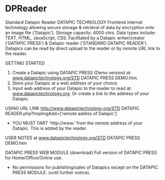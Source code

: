 # DPReader
Standard Datapic Reader
DATAPIC TECHNOLOGY
Frontend internet technology allowing secure storage & retrieval of data by encryption onto an image file ('Datapic'). 
Storage capacity: 4000 chrs.  Data types include: TEXT, HTML, JavaScript, CSS.
Facilitated by a Datapic writer/creator ('DATAPIC PRESS') & Datapic reader ('STANDARD DATAPIC READER').
Datapics can be read by direct upload to the reader or by remote URL link to the reader.

GETTING STARTED
1. Create a Datapic using DATAPIC PRESS (Demo version) at: www.datapictechnology.org/STD DATAPIC PRESS DEMO.htm.
2. Store your Datapic at a web address of your choice.
3. Input web address of your Datapic to the reader to read at: www.datapictechnology.org.
Or create a link to the address of your Datapic.

USING URL LINK
http://www.datapictechnology.org/STD DATAPIC READER.php?ImpImgAdd=['remote addres of Datapic'] 
* YOU MUST OMIT 'http://www.' from the remote address of your Datapic. This is added by the reader.

USER NOTES at www.datapictechnology.org/STD DATAPIC PRESS DEMO.htm

DATAPIC PRESS WEB MODULE (download)
Full version of DATAPIC PRESS for Home/Office/Online use.
* No permissions for publishing/sales of Datapics except on the DATAPIC PRESS MODULE.
(until further notice).
